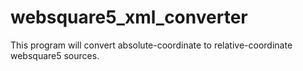 # websquare5_xml_converter
This program will convert absolute-coordinate to relative-coordinate websquare5 sources.
